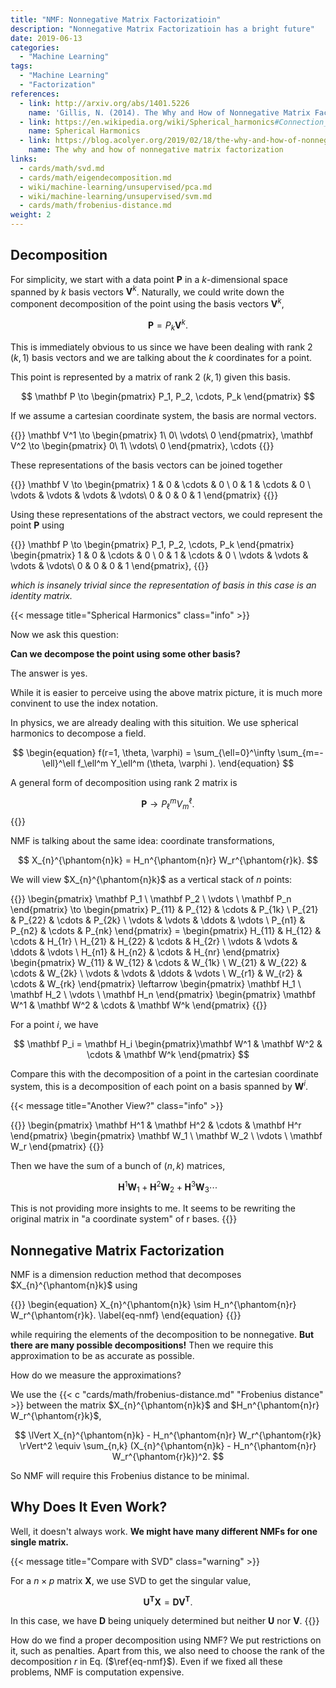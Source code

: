 ```yaml
---
title: "NMF: Nonnegative Matrix Factorizatioin"
description: "Nonnegative Matrix Factorizatioin has a bright future"
date: 2019-06-13
categories:
  - "Machine Learning"
tags:
  - "Machine Learning"
  - "Factorization"
references:
  - link: http://arxiv.org/abs/1401.5226
    name: 'Gillis, N. (2014). The Why and How of Nonnegative Matrix Factorization.'
  - link: https://en.wikipedia.org/wiki/Spherical_harmonics#Connection_with_representation_theory
    name: Spherical Harmonics
  - link: https://blog.acolyer.org/2019/02/18/the-why-and-how-of-nonnegative-matrix-factorization/
    name: The why and how of nonnegative matrix factorization
links:
  - cards/math/svd.md
  - cards/math/eigendecomposition.md
  - wiki/machine-learning/unsupervised/pca.md
  - wiki/machine-learning/unsupervised/svm.md
  - cards/math/frobenius-distance.md
weight: 2
---
```


## Decomposition

For simplicity, we start with a data point $\mathbf P$ in a $k$-dimensional space spanned by $k$ basis vectors $\mathbf V^k$. Naturally, we could write down the component decomposition of the point using the basis vectors $\mathbf V^k$,

$$
\mathbf P = P_k \mathbf V^k.
$$

This is immediately obvious to us since we have been dealing with rank 2 $(k, 1)$ basis vectors and we are talking about the $k$ coordinates for a point.

This point is represented by a matrix of rank 2 $(k, 1)$ given this basis.

$$
\mathbf P \to \begin{pmatrix} P_1, P_2, \cdots, P_k \end{pmatrix}
$$

If we assume a cartesian coordinate system, the basis are normal vectors.

{{<m>}}
\mathbf V^1 \to \begin{pmatrix}
1\\
0\\
\vdots\\
0
\end{pmatrix}, \mathbf V^2 \to \begin{pmatrix}
0\\
1\\
\vdots\\
0
\end{pmatrix}, \cdots
{{</m>}}

These representations of the basis vectors can be joined together

{{<m>}}
\mathbf V \to
\begin{pmatrix}
1 & 0 & \cdots & 0 \\
0 & 1 & \cdots & 0 \\
\vdots & \vdots & \vdots & \vdots\\
0 & 0 & 0 & 1
\end{pmatrix}
{{</m>}}

Using these representations of the abstract vectors, we could represent the point $\mathbf P$ using

{{<m>}}
\mathbf P \to \begin{pmatrix}
P_1, P_2, \cdots, P_k
\end{pmatrix} \begin{pmatrix}
1 & 0 & \cdots & 0 \\
0 & 1 & \cdots & 0 \\
\vdots & \vdots & \vdots & \vdots\\
0 & 0 & 0 & 1
\end{pmatrix},
{{</m>}}

*which is insanely trivial since the representation of basis in this case is an identity matrix.*

{{< message title="Spherical Harmonics" class="info" >}}

Now we ask this question:

**Can we decompose the point using some other basis?**

The answer is yes.

While it is easier to perceive using the above matrix picture, it is much more convinent to use the index notation.

In physics, we are already dealing with this situition. We use spherical harmonics to decompose a field.

$$
\begin{equation}
f(r=1, \theta, \varphi) = \sum_{\ell=0}^\infty \sum_{m=-\ell}^\ell f_\ell^m  Y_\ell^m (\theta, \varphi ).
\end{equation}
$$

A general form of decomposition using rank 2 matrix is

$$
\mathbf P \to P_\ell^m V_m^\ell.
$$
{{</message>}}


NMF is talking about the same idea: coordinate transformations,

$$
X_{n}^{\phantom{n}k} = H_n^{\phantom{n}r} W_r^{\phantom{r}k}.
$$

We will view $X_{n}^{\phantom{n}k}$ as a vertical stack of $n$ points:

{{<m>}}
\begin{pmatrix}
\mathbf P_1 \\
\mathbf P_2 \\
\vdots \\
\mathbf P_n
\end{pmatrix} \to \begin{pmatrix}
P_{11} & P_{12} & \cdots & P_{1k} \\
P_{21} & P_{22} & \cdots & P_{2k} \\
\vdots & \vdots & \ddots & \vdots \\
P_{n1} & P_{n2} & \cdots & P_{nk}
\end{pmatrix} = \begin{pmatrix}
H_{11} & H_{12} & \cdots & H_{1r} \\
H_{21} & H_{22} & \cdots & H_{2r} \\
\vdots & \vdots & \ddots & \vdots \\
H_{n1} & H_{n2} & \cdots & H_{nr}
\end{pmatrix} \begin{pmatrix}
W_{11} & W_{12} & \cdots & W_{1k} \\
W_{21} & W_{22} & \cdots & W_{2k} \\
\vdots & \vdots & \ddots & \vdots \\
W_{r1} & W_{r2} & \cdots & W_{rk}
\end{pmatrix} \leftarrow \begin{pmatrix}
\mathbf H_1 \\
\mathbf H_2 \\
\vdots \\
\mathbf H_n
\end{pmatrix} \begin{pmatrix}
\mathbf W^1 & \mathbf W^2 & \cdots & \mathbf W^k
\end{pmatrix}
{{</m>}}

For a point $i$, we have

$$
\mathbf P_i = \mathbf H_i \begin{pmatrix}\mathbf W^1 & \mathbf W^2 & \cdots & \mathbf W^k \end{pmatrix}
$$

Compare this with the decomposition of a point in the cartesian coordinate system, this is a decomposition of each point on a basis spanned by $\mathbf W^i$.

{{< message title="Another View?" class="info" >}}

{{<m>}}
\begin{pmatrix}
\mathbf H^1 &
\mathbf H^2 &
\cdots  &
\mathbf H^r
\end{pmatrix} \begin{pmatrix}
\mathbf W_1 \\
\mathbf W_2 \\
\vdots \\
\mathbf W_r
\end{pmatrix}
{{</m>}}

Then we have the sum of a bunch of $(n, k)$ matrices,

$$
\mathbf H^1 \mathbf W_1 + \mathbf H^2 \mathbf W_2 + \mathbf H^3 \mathbf W_3 \cdots
$$

This is not providing more insights to me. It seems to be rewriting the original matrix in "a coordinate system" of r bases.
{{</message>}}

## Nonnegative Matrix Factorization

NMF is a dimension reduction method that decomposes $X_{n}^{\phantom{n}k}$ using

{{<m>}}
\begin{equation}
X_{n}^{\phantom{n}k} \sim H_n^{\phantom{n}r} W_r^{\phantom{r}k}.
\label{eq-nmf}
\end{equation}
{{</m>}}

while requiring the elements of the decomposition to be nonnegative. **But there are many possible decompositions!** Then we require this approximation to be as accurate as possible.

How do we measure the approximations?

We use the {{< c "cards/math/frobenius-distance.md" "Frobenius distance" >}} between the matrix $X_{n}^{\phantom{n}k}$ and $H_n^{\phantom{n}r} W_r^{\phantom{r}k}$,

$$
\lVert X_{n}^{\phantom{n}k} - H_n^{\phantom{n}r} W_r^{\phantom{r}k} \rVert^2 \equiv \sum_{n,k} (X_{n}^{\phantom{n}k} - H_n^{\phantom{n}r} W_r^{\phantom{r}k})^2.
$$

So NMF will require this Frobenius distance to be minimal.

## Why Does It Even Work?

Well, it doesn't always work. **We might have many different NMFs for one single matrix.**


{{< message title="Compare with SVD" class="warning" >}}

For a $n\times p$ matrix $\mathbf X$, we use SVD to get the singular value,

$$
\mathbf{U}^{\mathbf T}\mathbf{X} = \mathbf{D}\mathbf{V}^{\mathbf T}.
$$

In this case, we have $\mathbf D$ being uniquely determined but neither $\mathbf U$ nor $\mathbf V$.
{{</message>}}


How do we find a proper decomposition using NMF? We put restrictions on it, such as penalties. Apart from this, we also need to choose the rank of the decomposition $r$ in Eq. ($\ref{eq-nmf}$). Even if we fixed all these problems, NMF is computation expensive.
